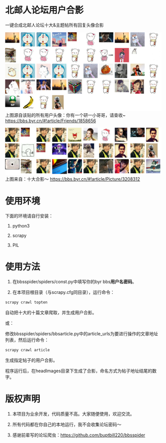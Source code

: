 # 北邮人论坛用户合影

一键合成北邮人论坛十大&主题帖所有回复头像合影

![此处输入图片的描述][1]
上图源自该贴的所有用户头像：你有一个研一小哥哥，请查收~ https://bbs.byr.cn/#!article/Friends/1858656

![此处输入图片的描述][2]
上图来自：十大合影～ https://bbs.byr.cn/#!article/Picture/3208312

# 使用环境

下面的环境请自行安装：

1. python3

2. scrapy

3. PIL

# 使用方法

1. 在bbsspider/spiders/const.py中填写你的byr bbs**用户名密码**。

2. 在本项目根目录（与scrapy.cfg同目录），运行命令：


```bash
scrapy crawl topten
```

自动把十大的十篇文章爬取，并生成用户合影。

或：

修改bbsspider/spiders/bbsarticle.py中的article_urls为要进行操作的文章地址列表，然后运行命令：

```bash
scrapy crawl article
```

生成指定帖子的用户合影。

程序运行后，在headImages目录下生成了合影，命名方式为帖子地址结尾的数字。

# 版权声明

1. 本项目为业余开发，代码质量不高。大家随便使用，欢迎交流。

2. 所有代码都在你自己的本地运行，我不会收集论坛密码～

3. 感谢前辈写的论坛爬虫：https://github.com/buptbill220/bbsspider


  [1]: https://raw.githubusercontent.com/fuxuemingzhu/BYR-HeadImgs/master/headImages/1858656.png
  [2]: https://raw.githubusercontent.com/fuxuemingzhu/BYR-HeadImgs/master/headImages/3208312.png